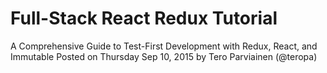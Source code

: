# Full-Stack React Redux Tutorial
A Comprehensive Guide to Test-First Development with Redux, React, and Immutable
Posted on Thursday Sep 10, 2015 by Tero Parviainen (@teropa)

